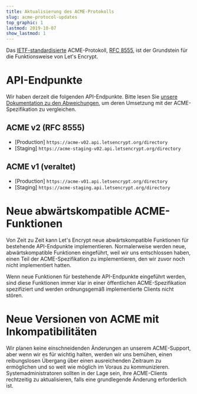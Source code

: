 ```yaml
---
title: Aktualisierung des ACME-Protokolls
slug: acme-protocol-updates
top_graphic: 1
lastmod: 2019-10-07
show_lastmod: 1
---
```



Das [IETF-standardisierte](https://letsencrypt.org/2019/03/11/acme-protocol-ietf-standard.html) ACME-Protokoll, [RFC 8555](https://datatracker.ietf.org/doc/rfc8555/), ist der Grundstein für die Funktionsweise von Let's Encrypt.

# API-Endpunkte

Wir haben derzeit die folgenden API-Endpunkte. Bitte lesen Sie [unsere Dokumentation zu den Abweichungen](https://github.com/letsencrypt/boulder/blob/master/docs/acme-divergences.md), um deren Umsetzung mit der ACME-Spezifikation zu vergleichen.

## ACME v2 (RFC 8555)

* [Production] `https://acme-v02.api.letsencrypt.org/directory`
* [Staging] `https://acme-staging-v02.api.letsencrypt.org/directory`

## ACME v1 (veraltet)

* [Production] `https://acme-v01.api.letsencrypt.org/directory`
* [Staging] `https://acme-staging.api.letsencrypt.org/directory`

# Neue abwärtskompatible ACME-Funktionen

Von Zeit zu Zeit kann Let's Encrypt neue abwärtskompatible Funktionen für bestehende API-Endpunkte implementieren. Normalerweise werden neue, abwärtskompatible Funktionen eingeführt, weil wir uns entschlossen haben, einen Teil der ACME-Spezifikation zu implementieren, den wir zuvor noch nicht implementiert hatten.

Wenn neue Funktionen für bestehende API-Endpunkte eingeführt werden, sind diese Funktionen immer klar in einer öffentlichen ACME-Spezifikation spezifiziert und werden ordnungsgemäß implementierte Clients nicht stören.

# Neue Versionen von ACME mit Inkompatibilitäten

Wir planen keine einschneidenden Änderungen an unserem ACME-Support, aber wenn wir es für wichtig halten, werden wir uns bemühen, einen reibungslosen Übergang über einen ausreichenden Zeitraum zu ermöglichen und so weit wie möglich im Voraus zu kommunizieren. Systemadministratoren sollten in der Lage sein, ihre ACME-Clients rechtzeitig zu aktualisieren, falls eine grundlegende Änderung erforderlich ist.
